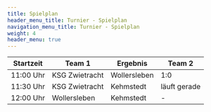 ```yaml
---
title: Spielplan
header_menu_title: Turnier - Spielplan
navigation_menu_title: Turnier - Spielplan
weight: 4
header_menu: true
---
```


| Startzeit | Team 1 | Ergebnis | Team 2 |
|---|---|---|---|
| 11:00 Uhr | KSG Zwietracht | Wollersleben | 1:0 |
| 11:30 Uhr | KSG Zwietracht | Kehmstedt | läuft gerade |
| 12:00 Uhr | Wollersleben | Kehmstedt | - |